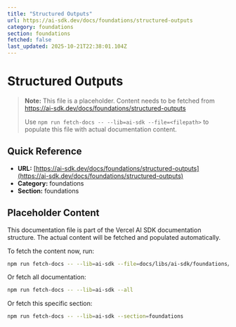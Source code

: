 ```yaml
---
title: "Structured Outputs"
url: https://ai-sdk.dev/docs/foundations/structured-outputs
category: foundations
section: foundations
fetched: false
last_updated: 2025-10-21T22:38:01.104Z
---
```


# Structured Outputs

> **Note:** This file is a placeholder. Content needs to be fetched from https://ai-sdk.dev/docs/foundations/structured-outputs
>
> Use `npm run fetch-docs -- --lib=ai-sdk --file=<filepath>` to populate this file with actual documentation content.

## Quick Reference

- **URL:** [https://ai-sdk.dev/docs/foundations/structured-outputs](https://ai-sdk.dev/docs/foundations/structured-outputs)
- **Category:** foundations
- **Section:** foundations

## Placeholder Content

This documentation file is part of the Vercel AI SDK documentation structure.
The actual content will be fetched and populated automatically.

To fetch the content now, run:

```bash
npm run fetch-docs -- --lib=ai-sdk --file=docs/libs/ai-sdk/foundations/structured-outputs.md
```

Or fetch all documentation:

```bash
npm run fetch-docs -- --lib=ai-sdk --all
```

Or fetch this specific section:

```bash
npm run fetch-docs -- --lib=ai-sdk --section=foundations
```
